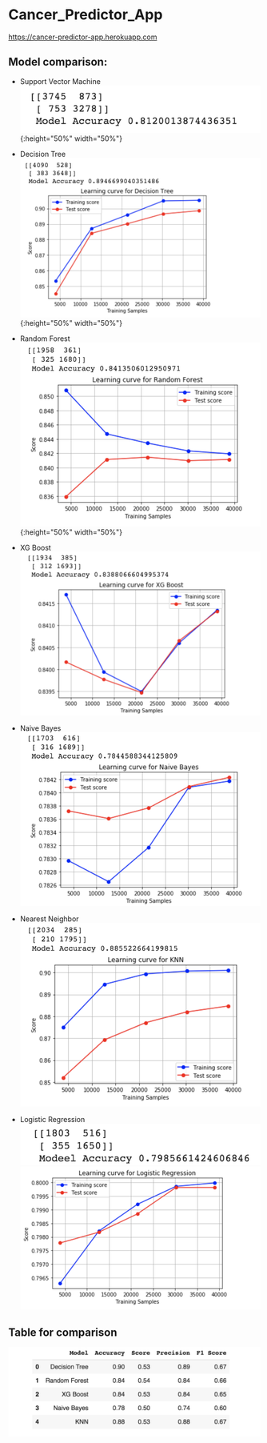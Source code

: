 # Cancer_Predictor_App
https://cancer-predictor-app.herokuapp.com

## Model comparison:

* Support Vector Machine
![picture](https://raw.githubusercontent.com/Trangle91/Cancer_Predictor_App/master/images/SVM.png){:height="50%" width="50%"}

* Decision Tree
![picture](https://raw.githubusercontent.com/Trangle91/Cancer_Predictor_App/master/images/DT.png){:height="50%" width="50%"}

* Random Forest
![picture](https://raw.githubusercontent.com/Trangle91/Cancer_Predictor_App/master/images/RF.png){:height="50%" width="50%"}

* XG Boost
![picture](https://raw.githubusercontent.com/Trangle91/Cancer_Predictor_App/master/images/XGB.png) 

* Naive Bayes
![picture](https://raw.githubusercontent.com/Trangle91/Cancer_Predictor_App/master/images/NB.png)

* Nearest Neighbor
![picture](https://raw.githubusercontent.com/Trangle91/Cancer_Predictor_App/master/images/NN.png)

* Logistic Regression
![picture](https://raw.githubusercontent.com/Trangle91/Cancer_Predictor_App/master/images/LR.png)
![picture](https://raw.githubusercontent.com/Trangle91/Cancer_Predictor_App/master/images/LR2.png)

## Table for comparison
![picture](https://raw.githubusercontent.com/Trangle91/Cancer_Predictor_App/master/images/table.png)
